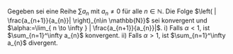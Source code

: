 Gegeben sei eine Reihe $\sum a_{n}$ mit $a_{n}\neq 0$ für alle $n\in \mathbb{N}$.
Die Folge $\left( | \frac{a_{n+1}}{a_{n}}| \right)_{n\in \mathbb{N}}$ sei konvergent und $\alpha:=\lim_{ n \to \infty } | \frac{a_{n+1}}{a_{n}}|$.
i) Falls $\alpha<1$, ist $\sum_{n=1}^\infty a_{n}$ konvergent.
ii) Falls $\alpha>1$, ist $\sum_{n=1}^\infty a_{n}$ divergent.